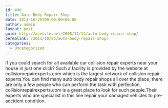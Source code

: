 ```yaml
---
id: 400
title: Auto Body Repair Shop
date: 2011-10-26T00:00:00+00:00
author: admin
layout: post
guid: http://acetile.net/2008/11/14/auto-body-repair-shop/
permalink: /2011/10/26/auto-body-repair-shop/
categories:
  - Uncategorized
---
```

if you could search for all available car collision repair experts near your house in just one click? Such a facility is provided by the website at collisionrepairexperts.com which is the largest network of collision repair experts.You can find many auto body repair shops all over the place, there are only a few people who can perform the task with perfection, collisionrepairexperts.com is a great place to look for such people.Their experts who are specialist in this line repair your damaged vehicles to pre-accident condition.